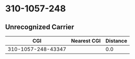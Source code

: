 # 310-1057-248
## Unrecognized Carrier


| CGI | Nearest CGI | Distance |
|-----|-------------|----------|
| 310-1057-248-43347 |  | 0.0 |

